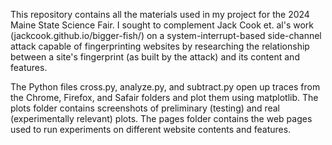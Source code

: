 This repository contains all the materials used in my project for the 2024 Maine State Science Fair. I sought to complement Jack Cook et. al's work (jackcook.github.io/bigger-fish/) on a system-interrupt-based side-channel attack capable of fingerprinting websites by researching the relationship between a site's fingerprint (as built by the attack) and its content and features.

The Python files cross.py, analyze.py, and subtract.py open up traces from the Chrome, Firefox, and Safair folders and plot them using matplotlib.
The plots folder contains screenshots of preliminary (testing) and real (experimentally relevant) plots. The pages folder contains the web pages used to run experiments on different website contents and features.